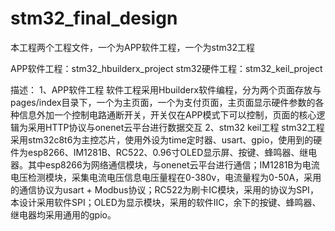 # stm32_final_design
本工程两个工程文件，一个为APP软件工程，一个为stm32工程

APP软件工程：stm32_hbuilderx_project
stm32硬件工程：stm32_keil_project

描述：
1、APP软件工程
    软件工程采用Hbuilderx软件编程，分为两个页面存放与pages/index目录下，一个为主页面，一个为支付页面，主页面显示硬件参数的各种信息外加一个控制电路通断开关，开关仅在APP模式下可以控制，页面的核心逻辑为采用HTTP协议与onenet云平台进行数据交互
2、stm32 keil工程
    stm32工程采用stm32c8t6为主控芯片，使用外设为time定时器、usart、gpio，使用到的硬件为esp8266、IM1281B、RC522、0.96寸OLED显示屏、按键、蜂鸣器、继电器。其中esp8266为网络通信模块，与onenet云平台进行通信；IM1281B为电流电压检测模块，采集电流电压信息电压量程在0-380v，电流量程为0-50A，采用的通信协议为usart + Modbus协议；RC522为刷卡IC模块，采用的协议为SPI，本设计采用软件SPI；OLED为显示模块，采用的软件IIC，余下的按键、蜂鸣器、继电器均采用通用的gpio。
